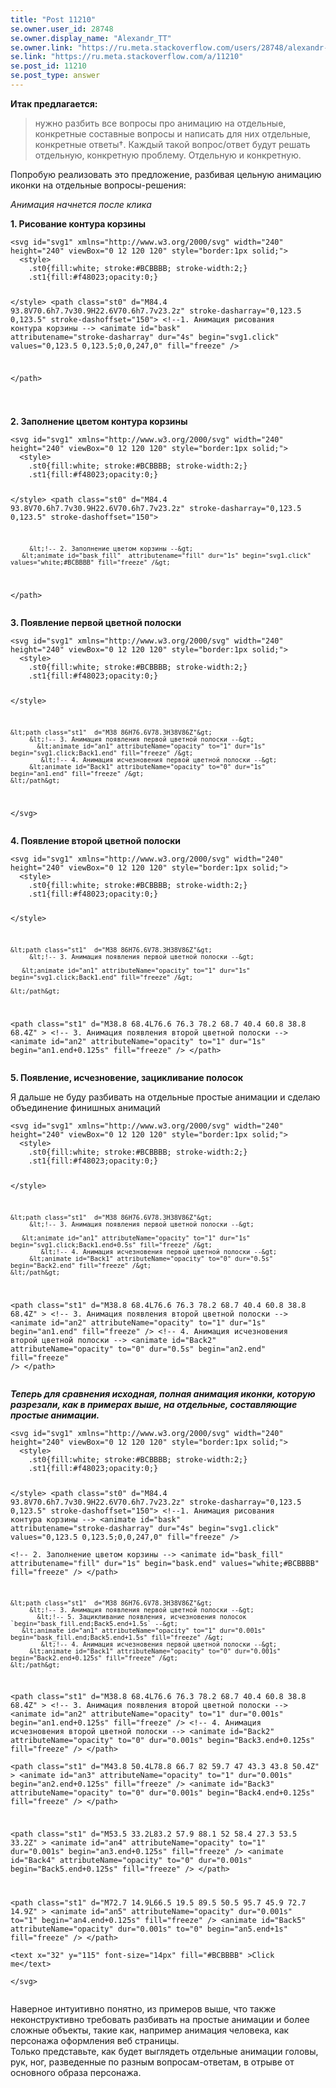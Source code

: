 ```yaml
---
title: "Post 11210"
se.owner.user_id: 28748
se.owner.display_name: "Alexandr_TT"
se.owner.link: "https://ru.meta.stackoverflow.com/users/28748/alexandr-tt"
se.link: "https://ru.meta.stackoverflow.com/a/11210"
se.post_id: 11210
se.post_type: answer
---
```

<p><strong>Итак предлагается:</strong></p>
<blockquote>
<p>нужно разбить все вопросы про анимацию на отдельные, конкретные
составные вопросы и написать для них отдельные, конкретные ответы†.
Каждый такой вопрос/ответ будут решать отдельную, конкретную проблему.
Отдельную и конкретную.</p>
</blockquote>
<p>Попробую реализовать это предложение, разбивая цельную анимацию иконки на отдельные вопросы-решения:</p>
<p><em>Анимация начнется после клика</em></p>
<p><strong>1. Рисование контура корзины</strong></p>
<p><div class="snippet" data-lang="js" data-hide="true" data-console="true" data-babel="false">
<div class="snippet-code snippet-currently-hidden">
<pre class="snippet-code-html lang-html prettyprint-override"><code>&lt;svg id="svg1" xmlns="http://www.w3.org/2000/svg" width="240" height="240" viewBox="0 12 120 120" style="border:1px solid;"&gt;
  &lt;style&gt;
    .st0{fill:white; stroke:#BCBBBB; stroke-width:2;}
    .st1{fill:#f48023;opacity:0;}

  &lt;/style&gt;
  &lt;path class="st0"  d="M84.4 93.8V70.6h7.7v30.9H22.6V70.6h7.7v23.2z" stroke-dasharray="0,123.5 0,123.5" stroke-dashoffset="150"&gt; 
        &lt;!--1. Анимация рисования контура корзины --&gt;
     &lt;animate id="bask" attributename="stroke-dasharray" dur="4s" begin="svg1.click" values="0,123.5 0,123.5;0,0,247,0" fill="freeze" /&gt;  
       
  &lt;/path&gt;   
   
   
   </code></pre>
</div>
</div>
</p>
<p><strong>2. Заполнение цветом контура корзины</strong></p>
<p><div class="snippet" data-lang="js" data-hide="true" data-console="true" data-babel="false">
<div class="snippet-code snippet-currently-hidden">
<pre class="snippet-code-html lang-html prettyprint-override"><code>&lt;svg id="svg1" xmlns="http://www.w3.org/2000/svg" width="240" height="240" viewBox="0 12 120 120" style="border:1px solid;"&gt;
  &lt;style&gt;
    .st0{fill:white; stroke:#BCBBBB; stroke-width:2;}
    .st1{fill:#f48023;opacity:0;}

  &lt;/style&gt;
  &lt;path class="st0"  d="M84.4 93.8V70.6h7.7v30.9H22.6V70.6h7.7v23.2z" stroke-dasharray="0,123.5 0,123.5" stroke-dashoffset="150"&gt; 
     
         &lt;!-- 2. Заполнение цветом корзины --&gt;
       &lt;animate id="bask_fill"  attributename="fill" dur="1s" begin="svg1.click" values="white;#BCBBBB" fill="freeze" /&gt;
  &lt;/path&gt;   </code></pre>
</div>
</div>
</p>
<p><strong>3. Появление первой  цветной полоски</strong></p>
<p><div class="snippet" data-lang="js" data-hide="true" data-console="true" data-babel="false">
<div class="snippet-code snippet-currently-hidden">
<pre class="snippet-code-html lang-html prettyprint-override"><code>&lt;svg id="svg1" xmlns="http://www.w3.org/2000/svg" width="240" height="240" viewBox="0 12 120 120" style="border:1px solid;"&gt;
  &lt;style&gt;
    .st0{fill:white; stroke:#BCBBBB; stroke-width:2;}
    .st1{fill:#f48023;opacity:0;}

  &lt;/style&gt;
    
    &lt;path class="st1"  d="M38 86H76.6V78.3H38V86Z"&gt; 
         &lt;!-- 3. Анимация появления первой цветной полоски --&gt;
           &lt;animate id="an1" attributeName="opacity" to="1" dur="1s" begin="svg1.click;Back1.end" fill="freeze" /&gt; 
            &lt;!-- 4. Анимация исчезновения первой цветной полоски --&gt;
         &lt;animate id="Back1" attributeName="opacity" to="0" dur="1s" begin="an1.end" fill="freeze" /&gt;
    &lt;/path&gt;   
&lt;/svg&gt;  </code></pre>
</div>
</div>
</p>
<p><strong>4. Появление второй цветной полоски</strong></p>
<p><div class="snippet" data-lang="js" data-hide="true" data-console="true" data-babel="false">
<div class="snippet-code snippet-currently-hidden">
<pre class="snippet-code-html lang-html prettyprint-override"><code>&lt;svg id="svg1" xmlns="http://www.w3.org/2000/svg" width="240" height="240" viewBox="0 12 120 120" style="border:1px solid;"&gt;
  &lt;style&gt;
    .st0{fill:white; stroke:#BCBBBB; stroke-width:2;}
    .st1{fill:#f48023;opacity:0;}

  &lt;/style&gt;
    
    &lt;path class="st1"  d="M38 86H76.6V78.3H38V86Z"&gt; 
         &lt;!-- 3. Анимация появления первой цветной полоски --&gt;
           
       &lt;animate id="an1" attributeName="opacity" to="1" dur="1s" begin="svg1.click;Back1.end" fill="freeze" /&gt; 
          
    &lt;/path&gt;   
  &lt;path class="st1" d="M38.8 68.4L76.6 76.3 78.2 68.7 40.4 60.8 38.8 68.4Z" &gt;
         &lt;!-- 3. Анимация появления второй цветной полоски --&gt;
       &lt;animate id="an2" attributeName="opacity" to="1" dur="1s" begin="an1.end+0.125s" fill="freeze" /&gt;
  &lt;/path&gt;     </code></pre>
</div>
</div>
</p>
<p><strong>5. Появление, исчезновение, зацикливание полосок</strong></p>
<p>Я дальше не буду разбивать на отдельные простые анимации и сделаю объединение финишных  анимаций</p>
<p><div class="snippet" data-lang="js" data-hide="true" data-console="true" data-babel="false">
<div class="snippet-code snippet-currently-hidden">
<pre class="snippet-code-html lang-html prettyprint-override"><code>&lt;svg id="svg1" xmlns="http://www.w3.org/2000/svg" width="240" height="240" viewBox="0 12 120 120" style="border:1px solid;"&gt;
  &lt;style&gt;
    .st0{fill:white; stroke:#BCBBBB; stroke-width:2;}
    .st1{fill:#f48023;opacity:0;}

  &lt;/style&gt;
    
    &lt;path class="st1"  d="M38 86H76.6V78.3H38V86Z"&gt; 
         &lt;!-- 3. Анимация появления первой цветной полоски --&gt;
           
       &lt;animate id="an1" attributeName="opacity" to="1" dur="1s" begin="svg1.click;Back1.end+0.5s" fill="freeze" /&gt; 
            &lt;!-- 4. Анимация исчезновения первой цветной полоски --&gt;
         &lt;animate id="Back1" attributeName="opacity" to="0" dur="0.5s" begin="Back2.end" fill="freeze" /&gt;
    &lt;/path&gt;   
  &lt;path class="st1" d="M38.8 68.4L76.6 76.3 78.2 68.7 40.4 60.8 38.8 68.4Z" &gt;
         &lt;!-- 3. Анимация появления второй цветной полоски --&gt;
       &lt;animate id="an2" attributeName="opacity" to="1" dur="1s" begin="an1.end" fill="freeze" /&gt;     &lt;!-- 4. Анимация исчезновения второй цветной полоски --&gt;
         &lt;animate id="Back2" attributeName="opacity" to="0" dur="0.5s" begin="an2.end"  fill="freeze" /&gt;
  &lt;/path&gt;     </code></pre>
</div>
</div>
</p>
<p><em><strong>Теперь для сравнения исходная, полная анимация иконки, которую разрезали, как в примерах выше, на отдельные, составляющие простые анимации.</strong></em></p>
<p><div class="snippet" data-lang="js" data-hide="true" data-console="true" data-babel="false">
<div class="snippet-code snippet-currently-hidden">
<pre class="snippet-code-html lang-html prettyprint-override"><code>&lt;svg id="svg1" xmlns="http://www.w3.org/2000/svg" width="240" height="240" viewBox="0 12 120 120" style="border:1px solid;"&gt;
  &lt;style&gt;
    .st0{fill:white; stroke:#BCBBBB; stroke-width:2;}
    .st1{fill:#f48023;opacity:0;}

  &lt;/style&gt;
  &lt;path class="st0"  d="M84.4 93.8V70.6h7.7v30.9H22.6V70.6h7.7v23.2z" stroke-dasharray="0,123.5 0,123.5" stroke-dashoffset="150"&gt; 
        &lt;!--1. Анимация рисования контура корзины --&gt;
     &lt;animate id="bask" attributename="stroke-dasharray" dur="4s" begin="svg1.click" values="0,123.5 0,123.5;0,0,247,0" fill="freeze" /&gt;  
         &lt;!-- 2. Заполнение цветом корзины --&gt;
       &lt;animate id="bask_fill"  attributename="fill" dur="1s" begin="bask.end" values="white;#BCBBBB" fill="freeze" /&gt;
  &lt;/path&gt;   
   
  
    &lt;path class="st1"  d="M38 86H76.6V78.3H38V86Z"&gt; 
         &lt;!-- 3. Анимация появления первой цветной полоски --&gt;
           &lt;!-- 5. Зацикливание появления, исчезновения полосок `begin="bask_fill.end;Back5.end+1.5s` --&gt;
       &lt;animate id="an1" attributeName="opacity" to="1" dur="0.001s" begin="bask_fill.end;Back5.end+1.5s" fill="freeze" /&gt; 
            &lt;!-- 4. Анимация исчезновения первой цветной полоски --&gt;
         &lt;animate id="Back1" attributeName="opacity" to="0" dur="0.001s" begin="Back2.end+0.125s" fill="freeze" /&gt;
    &lt;/path&gt;   
  &lt;path class="st1" d="M38.8 68.4L76.6 76.3 78.2 68.7 40.4 60.8 38.8 68.4Z" &gt;
         &lt;!-- 3. Анимация появления второй цветной полоски --&gt;
       &lt;animate id="an2" attributeName="opacity" to="1" dur="0.001s" begin="an1.end+0.125s" fill="freeze" /&gt;     &lt;!-- 4. Анимация исчезновения второй цветной полоски --&gt;
         &lt;animate id="Back2" attributeName="opacity" to="0" dur="0.001s" begin="Back3.end+0.125s" fill="freeze" /&gt;
  &lt;/path&gt;     
    &lt;path class="st1" d="M43.8 50.4L78.8 66.7 82 59.7 47 43.3 43.8 50.4Z" &gt;
       &lt;animate id="an3" attributeName="opacity" to="1" dur="0.001s" begin="an2.end+0.125s" fill="freeze" /&gt;
         &lt;animate id="Back3" attributeName="opacity" to="0" dur="0.001s" begin="Back4.end+0.125s" fill="freeze" /&gt;
  &lt;/path&gt;   
    
  &lt;path class="st1"  d="M53.5 33.2L83.2 57.9 88.1 52 58.4 27.3 53.5 33.2Z" &gt;
      &lt;animate id="an4" attributeName="opacity" to="1" dur="0.001s" begin="an3.end+0.125s" fill="freeze" /&gt;
        &lt;animate id="Back4" attributeName="opacity" to="0" dur="0.001s" begin="Back5.end+0.125s" fill="freeze" /&gt;
  &lt;/path&gt;
  
  &lt;path class="st1"  d="M72.7 14.9L66.5 19.5 89.5 50.5 95.7 45.9 72.7 14.9Z" &gt;
     &lt;animate id="an5" attributeName="opacity" dur="0.001s" to="1" begin="an4.end+0.125s" fill="freeze" /&gt; 
       &lt;animate id="Back5" attributeName="opacity" dur="0.001s" to="0"  begin="an5.end+1s" fill="freeze" /&gt;
  &lt;/path&gt;      
    &lt;text x="32" y="115" font-size="14px" fill="#BCBBBB" &gt;Click me&lt;/text&gt;  
&lt;/svg&gt;</code></pre>
</div>
</div>
</p>
<p>Наверное интуитивно понятно, из примеров выше, что также неконструктивно требовать разбивать на простые анимации и более сложные объекты, такие как, например анимация человека, как персонажа оформления веб страницы.<br />
Только представьте, как будет выглядеть отдельные анимации головы, рук, ног, разведенные по разным вопросам-ответам, в отрыве от основного образа персонажа.</p>
